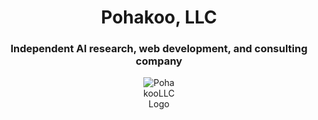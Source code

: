 <h1 align="center">Pohakoo, LLC</h1>
<h3 align="center">Independent AI research, web development, and consulting company</h3>

<p align="center">
    <img src="https://github.com/user-attachments/assets/e20d7ee2-3ed9-44cc-adac-86d63cd7bac3" alt="PohakooLLCLogo" style="max-width:50"> 
</p>

